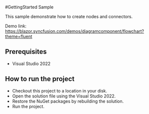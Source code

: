 #GettingStarted Sample

This sample demonstrate how to create nodes and connectors. 


Demo link:
https://blazor.syncfusion.com/demos/diagramcomponent/flowchart?theme=fluent


## Prerequisites

* Visual Studio 2022

## How to run the project

* Checkout this project to a location in your disk.
* Open the solution file using the Visual Studio 2022.
* Restore the NuGet packages by rebuilding the solution.
* Run the project.
